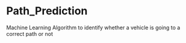# Path_Prediction
Machine Learning Algorithm to identify whether a vehicle is going to a correct path or not
